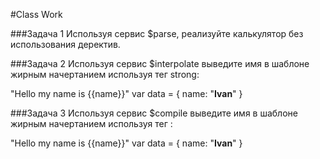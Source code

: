 #Class Work 

###Задача 1 
Используя сервис $parse, реализуйте калькулятор без использования деректив.

###Задача 2 
Используя сервис $interpolate выведите имя в шаблоне жирным начертанием используя тег strong:

"Hello my name is {{name}}"
var data = { name: "<strong>Ivan</strong>" }
 
###Задача 3 
Используя сервис $compile выведите имя в шаблоне жирным начертанием используя тег :

 "Hello my name is {{name}}"
var data = { name: "<strong>Ivan</strong>" }